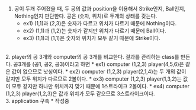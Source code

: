 1. 공이 두개 주어졌을 때, 두 공의 값과 position을 이용해서 Strike인지, Ball인지, Nothing인지 판단한다. 공은 (숫자, 위치)로 두개의 상태를 갖는다.
   * ex1) (1,1)과 (2,3)은 숫자가 다르고 위치가 다르기 때문에 Nothing이다.
   * ex2) (1,1)과 (1,2)는 숫자가 같지만 위치가 다르기 때문에 Ball이다.
   * ex3) (1,1)과 (1,1)은 숫자와 위치가 모두 같기 때문에 Strike이다.
<br>
2. player의 공 3개와 computer의 공 3개를 비교한다. 결과를 관리하는 class를 만든다. 공3개를 (공1, 공2, 공3)이라고 하면
   * ex1) computer (1,2,3) player(4,5,6)은 같은 값이 없으므로 낫싱이다.
   * ex2) computer (1,2,3) player(2,1,4)는 두 개의 값이 같지만 모두 위치가 다르므로 2볼이다.
   * ex3) computer (1,2,3) player(1,3,2)는 값이 모두 같지만 하나만 위치까지 맞기 때문에 1스트라이크 2볼이다.
   * ex4) computer (1,2,3) player(1,2,3)은 값과 위치가 모두 같으므로 3스트라이크이다.
<br>
3. application 구축
   * 작성중